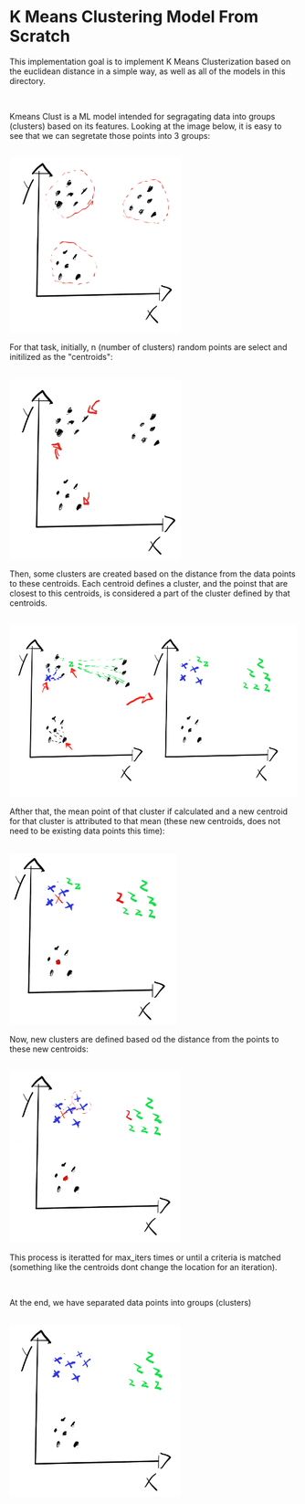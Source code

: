 # K Means Clustering Model From Scratch

This implementation goal is to implement K Means Clusterization based on the euclidean distance in a simple way, as well as all of the models in this directory.

<br>

Kmeans Clust is a ML model intended for segragating data into groups (clusters) based on its features. Looking at the image below, it is easy to see that we can segretate those points into 3 groups:

<br>

<img src="readme_images/raw_plot.png" style="width: 300px">

<br>

For that task, initially, n (number of clusters) random points are select and initilized as the "centroids":

<br>

<img src="readme_images/random_centroids.png" style="width: 300px">

<br>

Then, some clusters are created based on the distance from the data points to these centroids. Each centroid defines a cluster, and the poinst that are closest to this centroids, is considered a part of the cluster defined by that centroids.

<br>

<img src="readme_images/clusterization.png" style="height: 300px">

<br>

Afther that, the mean point of that cluster if calculated and a new centroid for that cluster is attributed to that mean (these new centroids, does not need to be existing data points this time):

<br>

<img src="readme_images/centroids_update.png" style="height: 300px">

<br>

Now, new clusters are defined based od the distance from the points to these new centroids:

<br>

<img src="readme_images/cluster_updates.png" style="height: 300px">

<br>

This process is iteratted for max_iters times or until a criteria is matched (something like the centroids dont change the location for an iteration).

<br>

At the end, we have separated data points into groups (clusters)

<br>

<img src="readme_images/final_clusters.png" style="height: 300px">

